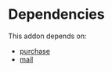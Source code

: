 # Dependencies

This addon depends on:

- [purchase](../../odoo-bringout-oca-ocb-purchase)
- [mail](../../odoo-bringout-oca-ocb-mail)
